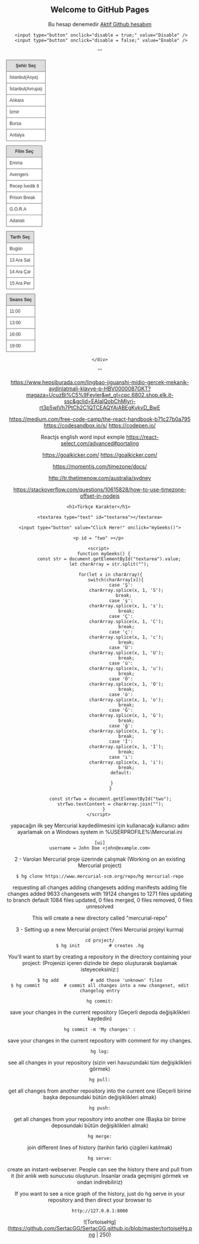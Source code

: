 ## Welcome to GitHub Pages

Bu hesap denemedir [Aktif Github hesabım](https://github.com/sertacguler) 

	
	
	 <input type="button" onclick="disable = true;" value="Disable" />
	 <input type="button" onclick="disable = false;" value="Enable" />


'''

<html>
<head>
<link rel="stylesheet" href="https://stackpath.bootstrapcdn.com/bootstrap/4.3.1/css/bootstrap.min.css" integrity="sha384-ggOyR0iXCbMQv3Xipma34MD+dH/1fQ784/j6cY/iJTQUOhcWr7x9JvoRxT2MZw1T" crossorigin="anonymous">
<script type="text/javascript">
disable = new Boolean();
disable1 = new Boolean();
disable2 = new Boolean();
disable3 = new Boolean();

 function highlight(a) {
  if(disable==false)a.className='highlight'
 }
 
 function x(a) {
  if(disable1==true)a.className='div'
  else a.className='div disabled'
 }

 function y(a) {
  if(disable2==true)a.className='highlight'
  else a.className='div disabled'
 }
 
 function z(a) {
  if(disable3==true)a.className='highlight'
  else a.className='div disabled'
 }
 
 
 
 
 
 
 
 function normal(a) {
  a.className='normal'
 }
</script>
<style type="text/css">

.div.disabled {
  opacity: 0.25; 
  cursor: not-allowed;
}

 table#tblTest {
  width: 100%;
  margin-top: 10px;
  font-family: verdana,arial,sans-serif;
  font-size:12px;
  color:#333333;
  border-width: 1px;
  border-color: #666666;
  border-collapse: collapse;
 }

 table#tblTest tr.highlight td {
  background-color: #8888ff;
 }

 table#tblTest tr.normal {
  background-color: #ffffff;
 }

 table#tblTest th {
  white-space: nowrap; 
  border-width: 1px;
  padding: 8px;
  border-style: solid;
  border-color: #666666;
  background-color: #dedede;
 }

 table#tblTest td {
  border-width: 1px;
  padding: 8px;
  border-style: solid;
  border-color: #666666;
  background-color: #ffffff;
 }
</style>
</head>
<body>
<div class="container">
  <div class="row justify-content-md-center">
    <div class="col col-lg-2">
      <table id="tblTest" class="table">
	  <thead>
		<tr>
		  <th scope="col">Şehir Seç</th>
		</tr>
	  </thead>
	  <tbody>
	   <tr onclick="disable1 = true" onMouseOver="highlight(this)" onMouseOut="normal(this)" >
        <td>İstanbul(Asya)</td>    
    </tr>
    <tr onMouseOver="highlight(this)" onMouseOut="normal(this)" >
        <td>İstanbul(Avrupa)</td>   
    </tr>
    <tr onMouseOver="highlight(this)" onMouseOut="normal(this)" > 
        <td>Ankara</td> 
    </tr>
    <tr onMouseOver="highlight(this)" onMouseOut="normal(this)" >
        <td>İzmir</td> 
    </tr>
    <tr onMouseOver="highlight(this)" onMouseOut="normal(this)" >
        <td>Bursa</td>  
    </tr>
    <tr onMouseOver="highlight(this)" onMouseOut="normal(this)" >
        <td>Antalya</td>  
    </tr>
	  </tbody>
	</table>
    </div>
    <div class="col col-lg-2">
	<div onMouseOver="x(this)" onMouseOut="x(this)">
    <table id="tblTest" class="table">
		<thead>
			<tr>
				<th scope="col">Film Seç</th>
			</tr>
		</thead>
		<tbody>
			<tr onclick="disable2 = true"  onMouseOver="x(this)" onMouseOut="normal(this)" >
				<td>Emma</td>  
			</tr>
			<tr onMouseOver="x(this)" onMouseOut="normal(this)" >
				<td>Avengers</td>   
			</tr>
			<tr onMouseOver="x(this)" onMouseOut="normal(this)" > 
				<td>Recep İvedik 6</td> 
			</tr>
			<tr onMouseOver="x(this)" onMouseOut="normal(this)" >
				<td>Prison Break</td> 
			</tr>
			<tr onMouseOver="x(this)" onMouseOut="normal(this)" >
				<td>G.O.R.A</td> 
			</tr>
			<tr onMouseOver="x(this)" onMouseOut="normal(this)" >
				<td>Adanalı</td> 
			</tr>
		 </tbody>
	</table>
   </div>
   </div>
    <div class="col col-lg-2">
	<div onMouseOver="y(this)" onMouseOut="y(this)">
		    <table id="tblTest" class="table">
	  <thead>
		<tr>
		  <th scope="col">Tarih Seç</th>
		</tr>
	  </thead>
	  <tbody>
	   <tr  onclick="disable3 = true" onMouseOver="y(this)" onMouseOut="normal(this)" >
        <td>Bugün</td>
    </tr>
    <tr onMouseOver="y(this)" onMouseOut="normal(this)" >
        <td>13 Ara Sal</td>   
    </tr>
    <tr onMouseOver="y(this)" onMouseOut="normal(this)" > 
        <td>14 Ara Çar</td> 
    </tr>
    <tr onMouseOver="y(this)" onMouseOut="normal(this)" >
        <td>15 Ara Per</td> 
    </tr>
	  </tbody>
	</table>
	</div>
    </div> 
	<div class="col col-lg-2">
	<div onMouseOver="z(this)" onMouseOut="z(this)">
		    <table id="tblTest" class="table">
	  <thead>
		<tr>
		  <th scope="col">Seans Seç</th>
		</tr>
	  </thead>
	  <tbody>
	   <tr onMouseOver="z(this)" onMouseOut="normal(this)" >
        <td>11:00</td>
    </tr>
    <tr onMouseOver="z(this)" onMouseOut="normal(this)" >
        <td>13:00</td>   
    </tr>
    <tr onMouseOver="z(this)" onMouseOut="normal(this)" > 
        <td>16:00</td> 
    </tr>
    <tr onMouseOver="z(this)" onMouseOut="normal(this)" >
        <td>19:00</td> 
    </tr>
	  </tbody>
	</table>
	</div>
	
    </div>
  </div>
</div>
</body>
</html>

'''

https://www.hepsiburada.com/lingbao-jiguanshi-midio-gercek-mekanik-aydinlatmali-klavye-p-HBV0000087GKT?magaza=UcuzBi%C5%9Feyler&wt_gl=cpc.6802.shop.elk.it-ssc&gclid=EAIaIQobChMIyrj-rt3p5wIVh7PtCh2C1QTCEAQYAiABEgKvkvD_BwE


https://medium.com/free-code-camp/the-react-handbook-b71c27b0a795
https://codesandbox.io/s/
https://codepen.io/

Reactjs english word input exmple
https://react-select.com/advanced#portaling


https://goalkicker.com/
https://goalkicker.com/

https://momentjs.com/timezone/docs/

http://tr.thetimenow.com/australia/sydney

https://stackoverflow.com/questions/10615828/how-to-use-timezone-offset-in-nodejs



<!DOCTYPE html> 
<html> 
  
<head> 
    <title> 
        Türkçe Karakter
    </title> 
</head> 
  
<body style="text-align:center;"> 
  
    <h1>Türkçe Karakter</h1> 
          
    <textarea type="text" id="textarea"></textarea>
	
    <input type="button" value="Click Here!" onclick="myGeeks()">
	
    <p id = "two" ></p> 
	
    <script> 
        function myGeeks() { 
            const str = document.getElementById("textarea").value; 
            let charArray = str.split(""); 

			for(let x in charArray){
				switch(charArray[x]){
					case 'Ş':
						charArray.splice(x, 1, 'S');
					  break;
					case 'ş':
						charArray.splice(x, 1, 's');
						break;
					case 'Ç':
						charArray.splice(x, 1, 'C');
						break;
					case 'ç':
						charArray.splice(x, 1, 'c');
					    break;
					case 'Ü':
						charArray.splice(x, 1, 'U');
						break;
					case 'ü':
						charArray.splice(x, 1, 'u');
						break;
					case 'Ö':
						charArray.splice(x, 1, 'O');
					    break;
					case 'ö':
						charArray.splice(x, 1, 'o');
						break;
					case 'Ğ':
						charArray.splice(x, 1, 'G');
						break;
					case 'ğ':
						charArray.splice(x, 1, 'g');
						break;
					case 'İ':
						charArray.splice(x, 1, 'I');
						break;
					case 'ı':
						charArray.splice(x, 1, 'i');
						break;
					default:
						
				}	
			}
			
			const strTwo = document.getElementById("two");
			strTwo.textContent = charArray.join("");
        } 
    </script> 
</body> 
  
</html>                     









yapacağın ilk şey Mercurial kaydedilmesini için kullanacağı kullanıcı adını ayarlamak
on a Windows system in %USERPROFILE%\Mercurial.ini
```
[ui]
username = John Doe <john@example.com>
```

2 - Varolan Mercurial proje üzerinde çalışmak 
(Working on an existing Mercurial project)
```
$ hg clone https://www.mercurial-scm.org/repo/hg mercurial-repo
```
requesting all changes
adding changesets
adding manifests
adding file changes
added 9633 changesets with 19124 changes to 1271 files
updating to branch default
1084 files updated, 0 files merged, 0 files removed, 0 files unresolved


This will create a new directory called "mercurial-repo"



3 - Setting up a new Mercurial project (Yeni Mercurial projeyi kurma)
```
cd project/
$ hg init           # creates .hg
```
You'll want to start by creating a repository in the directory containing your project:
(Projenizi içeren dizinde bir depo oluşturarak başlamak isteyeceksiniz:)

```
$ hg add            # add those 'unknown' files
$ hg commit         # commit all changes into a new changeset, edit changelog entry
```
```
hg commit:
```
save your changes in the current repository 
(Geçerli depoda değişiklikleri kaydedin)

```
hg commit -m 'My changes' :
```
save your changes in the current repository with comment for my changes.

```
hg log:
```
see all changes in your repository 
(sizin veri havuzundaki tüm değişiklikleri görmek)

```
hg pull:
```
get all changes from another repository into the current one
 (Geçerli birine başka deposundaki bütün değişiklikleri almak)

```
hg push:
```
get all changes from your repository into another one 
(Başka bir birine deposundaki bütün değişiklikleri almak)

```
hg merge:
```
join different lines of history 
(tarihin farklı çizgileri katılmak)



```
hg serve:
```
create an instant-webserver. People can see the history there and pull from it 
(bir anlık web sunucusu oluşturun. İnsanlar orada geçmişini görmek ve ondan indirebiliriz)







If you want to see a nice graph of the history, just do hg serve in your repository and then direct your browser to

    http://127.0.0.1:8000
    
    
![TortoiseHg](https://github.com/SertacGG/SertacGG.github.io/blob/master/tortoiseHg.png | 250)

    
